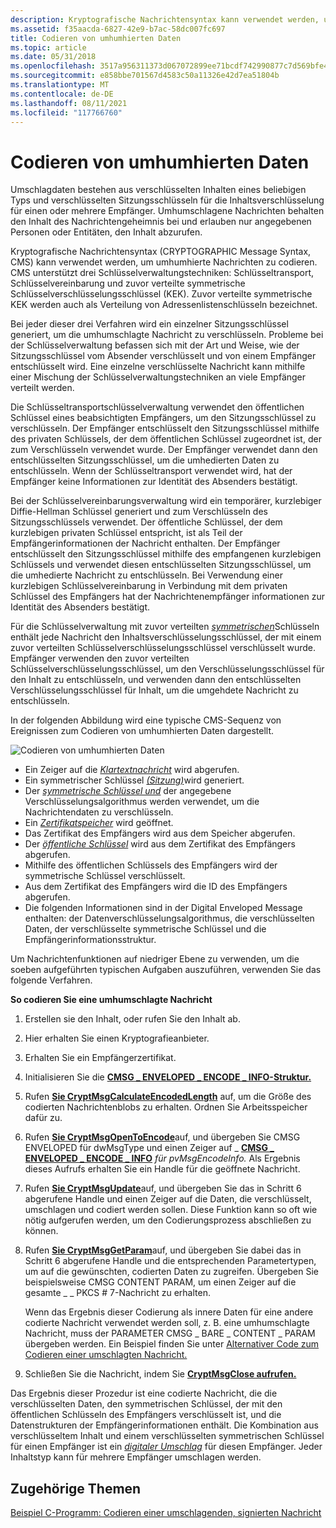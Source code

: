 ```yaml
---
description: Kryptografische Nachrichtensyntax kann verwendet werden, um umhumhierte Nachrichten zu codieren.
ms.assetid: f35aacda-6827-42e9-b7ac-58dc007fc697
title: Codieren von umhumhierten Daten
ms.topic: article
ms.date: 05/31/2018
ms.openlocfilehash: 3517a956311373d067072899ee71bcdf742990877c7d569bfe4e5ef7f2757e08
ms.sourcegitcommit: e858bbe701567d4583c50a11326e42d7ea51804b
ms.translationtype: MT
ms.contentlocale: de-DE
ms.lasthandoff: 08/11/2021
ms.locfileid: "117766760"
---
```

# <a name="encoding-enveloped-data"></a>Codieren von umhumhierten Daten

Umschlagdaten bestehen aus verschlüsselten Inhalten eines beliebigen Typs und verschlüsselten Sitzungsschlüsseln für die Inhaltsverschlüsselung für einen oder mehrere Empfänger. Umhumschlagene Nachrichten behalten den Inhalt des Nachrichtengeheimnis bei und erlauben nur angegebenen Personen oder Entitäten, den Inhalt abzurufen.

Kryptografische Nachrichtensyntax (CRYPTOGRAPHIC Message Syntax, CMS) kann verwendet werden, um umhumhierte Nachrichten zu codieren. CMS unterstützt drei Schlüsselverwaltungstechniken: Schlüsseltransport, Schlüsselvereinbarung und zuvor verteilte symmetrische Schlüsselverschlüsselungsschlüssel (KEK). Zuvor verteilte symmetrische KEK werden auch als Verteilung von Adressenlistenschlüsseln bezeichnet.

Bei jeder dieser drei Verfahren wird ein einzelner Sitzungsschlüssel generiert, um die umhumschlagte Nachricht zu verschlüsseln. Probleme bei der Schlüsselverwaltung befassen sich mit der Art und Weise, wie der Sitzungsschlüssel vom Absender verschlüsselt und von einem Empfänger entschlüsselt wird. Eine einzelne verschlüsselte Nachricht kann mithilfe einer Mischung der Schlüsselverwaltungstechniken an viele Empfänger verteilt werden.

Die Schlüsseltransportschlüsselverwaltung verwendet den öffentlichen Schlüssel eines beabsichtigten Empfängers, um den Sitzungsschlüssel zu verschlüsseln. Der Empfänger entschlüsselt den Sitzungsschlüssel mithilfe des privaten Schlüssels, der dem öffentlichen Schlüssel zugeordnet ist, der zum Verschlüsseln verwendet wurde. Der Empfänger verwendet dann den entschlüsselten Sitzungsschlüssel, um die umhedierten Daten zu entschlüsseln. Wenn der Schlüsseltransport verwendet wird, hat der Empfänger keine Informationen zur Identität des Absenders bestätigt.

Bei der Schlüsselvereinbarungsverwaltung wird ein temporärer, kurzlebiger Diffie-Hellman Schlüssel generiert und zum Verschlüsseln des Sitzungsschlüssels verwendet. Der öffentliche Schlüssel, der dem kurzlebigen privaten Schlüssel entspricht, ist als Teil der Empfängerinformationen der Nachricht enthalten. Der Empfänger entschlüsselt den Sitzungsschlüssel mithilfe des empfangenen kurzlebigen Schlüssels und verwendet diesen entschlüsselten Sitzungsschlüssel, um die umhedierte Nachricht zu entschlüsseln. Bei Verwendung einer kurzlebigen Schlüsselvereinbarung in Verbindung mit dem privaten Schlüssel des Empfängers hat der Nachrichtenempfänger informationen zur Identität des Absenders bestätigt.

Für die Schlüsselverwaltung mit zuvor verteilten [*symmetrischen*](../secgloss/s-gly.md)Schlüsseln enthält jede Nachricht den Inhaltsverschlüsselungsschlüssel, der mit einem zuvor verteilten Schlüsselverschlüsselungsschlüssel verschlüsselt wurde. Empfänger verwenden den zuvor verteilten Schlüsselverschlüsselungsschlüssel, um den Verschlüsselungsschlüssel für den Inhalt zu entschlüsseln, und verwenden dann den entschlüsselten Verschlüsselungsschlüssel für Inhalt, um die umgehdete Nachricht zu entschlüsseln.

In der folgenden Abbildung wird eine typische CMS-Sequenz von Ereignissen zum Codieren von umhumhierten Daten dargestellt.

![Codieren von umhumhierten Daten](images/envelmsg.png)

-   Ein Zeiger auf die [*Klartextnachricht*](../secgloss/p-gly.md) wird abgerufen.
-   Ein symmetrischer Schlüssel [*(Sitzung)*](../secgloss/s-gly.md)wird generiert.
-   Der [*symmetrische Schlüssel und*](../secgloss/s-gly.md) der angegebene Verschlüsselungsalgorithmus werden verwendet, um die Nachrichtendaten zu verschlüsseln.
-   Ein [*Zertifikatspeicher*](../secgloss/c-gly.md) wird geöffnet.
-   Das Zertifikat des Empfängers wird aus dem Speicher abgerufen.
-   Der [*öffentliche Schlüssel*](../secgloss/p-gly.md) wird aus dem Zertifikat des Empfängers abgerufen.
-   Mithilfe des öffentlichen Schlüssels des Empfängers wird der symmetrische Schlüssel verschlüsselt.
-   Aus dem Zertifikat des Empfängers wird die ID des Empfängers abgerufen.
-   Die folgenden Informationen sind in der Digital Enveloped Message enthalten: der Datenverschlüsselungsalgorithmus, die verschlüsselten Daten, der verschlüsselte symmetrische Schlüssel und die Empfängerinformationsstruktur.

Um Nachrichtenfunktionen auf niedriger Ebene zu verwenden, um die soeben aufgeführten typischen Aufgaben auszuführen, verwenden Sie das folgende Verfahren.

**So codieren Sie eine umhumschlagte Nachricht**

1.  Erstellen sie den Inhalt, oder rufen Sie den Inhalt ab.
2.  Hier erhalten Sie einen Kryptografieanbieter.
3.  Erhalten Sie ein Empfängerzertifikat.
4.  Initialisieren Sie die [**CMSG \_ ENVELOPED \_ ENCODE \_ INFO-Struktur.**](/windows/desktop/api/Wincrypt/ns-wincrypt-cmsg_enveloped_encode_info)
5.  Rufen [**Sie CryptMsgCalculateEncodedLength**](/windows/desktop/api/Wincrypt/nf-wincrypt-cryptmsgcalculateencodedlength) auf, um die Größe des codierten Nachrichtenblobs zu erhalten. Ordnen Sie Arbeitsspeicher dafür zu.
6.  Rufen [**Sie CryptMsgOpenToEncode**](/windows/desktop/api/Wincrypt/nf-wincrypt-cryptmsgopentoencode)auf, und übergeben Sie CMSG ENVELOPED für dwMsgType und einen Zeiger auf \_ [**CMSG \_ ENVELOPED \_ ENCODE \_ INFO**](/windows/desktop/api/Wincrypt/ns-wincrypt-cmsg_enveloped_encode_info) *für pvMsgEncodeInfo.*  Als Ergebnis dieses Aufrufs erhalten Sie ein Handle für die geöffnete Nachricht.
7.  Rufen [**Sie CryptMsgUpdate**](/windows/desktop/api/Wincrypt/nf-wincrypt-cryptmsgupdate)auf, und übergeben Sie das in Schritt 6 abgerufene Handle und einen Zeiger auf die Daten, die verschlüsselt, umschlagen und codiert werden sollen. Diese Funktion kann so oft wie nötig aufgerufen werden, um den Codierungsprozess abschließen zu können.
8.  Rufen [**Sie CryptMsgGetParam**](/windows/desktop/api/Wincrypt/nf-wincrypt-cryptmsggetparam)auf, und übergeben Sie dabei das in Schritt 6 abgerufene Handle und die entsprechenden Parametertypen, um auf die gewünschten, codierten Daten zu zugreifen. Übergeben Sie beispielsweise CMSG CONTENT PARAM, um einen Zeiger auf die gesamte \_ \_ PKCS \# 7-Nachricht zu erhalten.

    Wenn das Ergebnis dieser Codierung als [](../secgloss/i-gly.md) innere Daten für eine andere codierte Nachricht verwendet werden soll, z. B. eine umhumschlagte Nachricht, muss der PARAMETER CMSG \_ BARE \_ CONTENT \_ PARAM übergeben werden. Ein Beispiel finden Sie unter [Alternativer Code zum Codieren einer umschlagten Nachricht.](alternate-code-for-encoding-an-enveloped-message.md)

9.  Schließen Sie die Nachricht, indem Sie [**CryptMsgClose aufrufen.**](/windows/desktop/api/Wincrypt/nf-wincrypt-cryptmsgclose)

Das Ergebnis dieser Prozedur ist eine codierte Nachricht, [](../secgloss/s-gly.md) die die verschlüsselten Daten, den symmetrischen Schlüssel, der mit den öffentlichen Schlüsseln des Empfängers verschlüsselt ist, und die Datenstrukturen der Empfängerinformationen enthält. Die Kombination aus verschlüsseltem Inhalt und einem verschlüsselten symmetrischen Schlüssel für einen Empfänger ist ein [*digitaler Umschlag*](../secgloss/d-gly.md) für diesen Empfänger. Jeder Inhaltstyp kann für mehrere Empfänger umschlagen werden.

## <a name="related-topics"></a>Zugehörige Themen

<dl> <dt>

[Beispiel C-Programm: Codieren einer umschlagenden, signierten Nachricht](example-c-program-encoding-an-enveloped-signed-message.md)
</dt> </dl>

 

 
